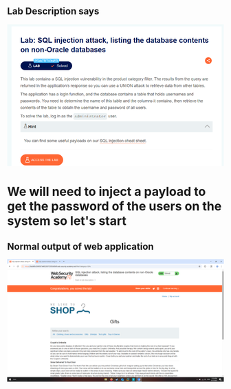 ## Lab Description says

![SQLi PoC](images/1.png.png)

# We will need to inject a payload to get the password of the users on the system so let's start

## Normal output of web application 

![SQLi PoC](images/2.png.png)
